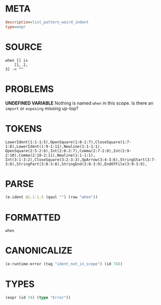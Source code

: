 # META
~~~ini
description=list_pattern_weird_indent
type=expr
~~~
# SOURCE
~~~roc
when [] is
    [1, 2,
3] -> ""
~~~
# PROBLEMS
**UNDEFINED VARIABLE**
Nothing is named `when` in this scope.
Is there an `import` or `exposing` missing up-top?

# TOKENS
~~~zig
LowerIdent(1:1-1:5),OpenSquare(1:6-1:7),CloseSquare(1:7-1:8),LowerIdent(1:9-1:11),Newline(1:1-1:1),
OpenSquare(2:5-2:6),Int(2:6-2:7),Comma(2:7-2:8),Int(2:9-2:10),Comma(2:10-2:11),Newline(1:1-1:1),
Int(3:1-3:2),CloseSquare(3:2-3:3),OpArrow(3:4-3:6),StringStart(3:7-3:8),StringPart(3:8-3:8),StringEnd(3:8-3:9),EndOfFile(3:9-3:9),
~~~
# PARSE
~~~clojure
(e-ident @1.1-1.5 (qaul "") (raw "when"))
~~~
# FORMATTED
~~~roc
when
~~~
# CANONICALIZE
~~~clojure
(e-runtime-error (tag "ident_not_in_scope") (id 74))
~~~
# TYPES
~~~clojure
(expr (id 74) (type "Error"))
~~~
